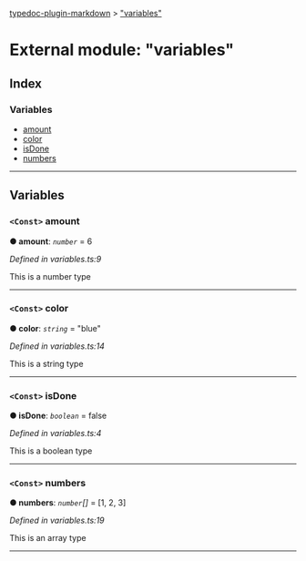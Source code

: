 [typedoc-plugin-markdown](../README.md) > ["variables"](../modules/_variables_.md)

# External module: "variables"

## Index

### Variables

* [amount](_variables_.md#amount)
* [color](_variables_.md#color)
* [isDone](_variables_.md#isdone)
* [numbers](_variables_.md#numbers)

---

## Variables

<a id="amount"></a>

### `<Const>` amount

**● amount**: *`number`* = 6

*Defined in variables.ts:9*

This is a number type

___

<a id="color"></a>

### `<Const>` color

**● color**: *`string`* = "blue"

*Defined in variables.ts:14*

This is a string type

___

<a id="isdone"></a>

### `<Const>` isDone

**● isDone**: *`boolean`* = false

*Defined in variables.ts:4*

This is a boolean type

___

<a id="numbers"></a>

### `<Const>` numbers

**● numbers**: *`number`[]* =  [1, 2, 3]

*Defined in variables.ts:19*

This is an array type

___

